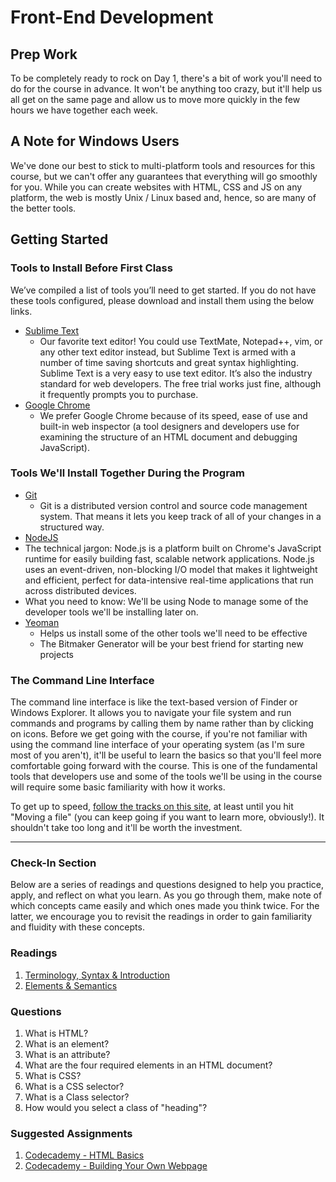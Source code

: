 # Front-End Development
## Prep Work

To be completely ready to rock on Day 1, there's a bit of work you'll need to do
for the course in advance. It won't be anything too crazy, but it'll help us all
get on the same page and allow us to move more quickly in the few hours we
have together each week.

## A Note for Windows Users

We've done our best to stick to multi-platform tools and resources for this course,
but we can't offer any guarantees that everything will go smoothly for you. While
you can create websites with HTML, CSS and JS on any platform, the web is mostly
Unix / Linux based and, hence, so are many of the better tools.


## Getting Started

### Tools to Install Before First Class

We’ve compiled a list of tools you’ll need to get started. If you do not have these tools configured, please download and install them using the below links.

- [Sublime Text](http://www.sublimetext.com/3)
  - Our favorite text editor! You could use TextMate, Notepad++, vim, or any other text editor instead, but Sublime Text is armed with a number of time saving shortcuts and great syntax highlighting. Sublime Text is a very easy to use text editor. It’s also the industry standard for web developers. The free trial works just fine, although it frequently prompts you to purchase.
- [Google Chrome](https://www.google.com/intl/en/chrome/browser/)
  - We prefer Google Chrome because of its speed, ease of use and built-in web inspector (a tool designers and developers use for examining the structure of an HTML document and debugging JavaScript).

### Tools We'll Install Together During the Program

- [Git](http://git-scm.com/)
  - Git is a distributed version control and source code management system. That means it lets you keep track of all of your changes in a structured way.
- [NodeJS](http://nodejs.org/)
 - The technical jargon: Node.js is a platform built on Chrome's JavaScript runtime for easily building fast, scalable network applications. Node.js uses an event-driven, non-blocking I/O model that makes it lightweight and efficient, perfect for data-intensive real-time applications that run across distributed devices.
 - What you need to know: We'll be using Node to manage some of the developer tools we'll be installing later on.
- [Yeoman](http://yeoman.io/)
  - Helps us install some of the other tools we'll need to be effective
  - The Bitmaker Generator will be your best friend for starting new projects

### The Command Line Interface

The command line interface is like the text-based version of Finder or Windows Explorer. It allows you to navigate your file system and run commands and programs by calling them by name rather than by clicking on icons. Before we get going with the course, if you're not familiar with using the command line interface of your operating system (as I'm sure most of you aren't), it'll be useful to learn the basics so that you'll feel more comfortable going forward with the course. This is one of the fundamental tools that developers use and some of the tools we'll be using in the course will require some basic familiarity with how it works. 

To get up to speed, [follow the tracks on this site](http://cli.learncodethehardway.org/book/), at least until you hit "Moving a file" (you can keep going if you want to learn more, obviously!). It shouldn't take too long and it'll be worth the investment.

---

### Check-In Section

Below are a series of readings and questions designed to help you practice, apply, and reflect on what you learn. As you go through them, make note of which concepts came easily and which ones made you think twice. For the latter, we encourage you to revisit the readings in order to gain familiarity and fluidity with these concepts.

### Readings

1. [Terminology, Syntax & Introduction](http://learn.shayhowe.com/html-css/terminology-syntax-intro)
2. [Elements & Semantics](http://learn.shayhowe.com/html-css/elements-semantics)

### Questions

1. What is HTML?
2. What is an element?
3. What is an attribute?
4. What are the four required elements in an HTML document?
5. What is CSS?
6. What is a CSS selector?
7. What is a Class selector?
8. How would you select a class of "heading"?

### Suggested Assignments

1. [Codecademy - HTML Basics](http://www.codecademy.com/tracks/web)
2. [Codecademy - Building Your Own Webpage](http://www.codecademy.com/tracks/web)